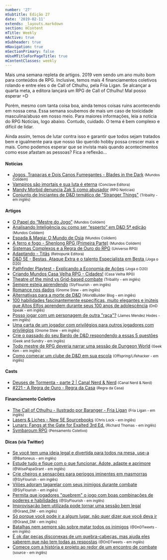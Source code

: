 ```yaml
---
number: '27'
mSubtitle: Edição 27
date: '2019-02-11'
extends: _layouts.markdown
section: mContent
mTitle: Weekly
mActive: true
mSubheader: true
mNavigation: true
mSectionPrimary: false
mUseMTitleForPageTitle: true
mContentClasses: weekly
---
```

Mais uma semana repleta de artigos. 2019 vem sendo um ano muito bom para conteúdos de RPG. Inclusive, temos mais 4 financiamentos coletivos rolando e entre eles o de Call of Cthulhu, pela Fria Ligan. Se alcançar a quarta meta, a editora lançará um RPG de Call of Cthulhu! Mal posso esperar =D

Porém, mesmo com tanta coisa boa, ainda temos coisas ruins acontecendo em nossa cena. Essa semana soubemos de mais um caso de toxicidade masculina/abuso em nosso meio. Para maiores informações, leia a notícia do RPG Notícias, logo abaixo. Contudo, cuidado. O tema é bem complexo e difícil de lidar. 

Ainda assim, temos de lutar contra isso e garantir que todos sejam tratados bem e igualmente para que nosso tão querido hobby possa crescer mais e mais. Como podemos esperar que se invista mais quando acontecimentos como esse afastam as pessoas? Fica a reflexão...

#### Notícias

- [Jogos, Trapaças e Dois Canos Fumegantes - Blades in the Dark] <small>(Mundos Colidem)</small>
- [Vampiros são imortais e sua luta é eterna] <small>(Conclave Editora)</small>
- [Mandy Morbid denuncia Zak S como abusador] <small>(RPG Notícias)</small>
- [Conjunto de Iniciantes de D&D temático de "Stranger Things"] <small>(Tribality - em inglês)</small>

#### Artigos

- [O Papel do “Mestre do Jogo”] <small>(Mundos Colidem)</small>
- [Analisando Inteligência ou como ser “esperto” em D&D 5ª edição] <small>(Mundos Colidem)</small>
- [Espada & Magia: O Mundo de Osia] <small>(Mundos Colidem)</small>
- [A ferro e fogo - Shenlong RPG (Primeira Parte)] <small>(Mundos Colidem)</small>
- [Sistemas Complexos e a Regra de Ouro do RPG] <small>(Universo RPG)</small>
- [Adaptando - Titãs] <small>(Retropunk Editora)</small>
- [D&D 5E - Bestas, Ataque Extra e o talento Especialista em Besta ] <small>(Joga o D20)</small>
- [Pathfinder Playtest - Explicando a Economia de Ações] <small>(Joga o D20)</small>
- [Criando Mundos Casa Velha RPG - Cidades!] <small>(Casa Velha RPG)</small>
- [Theatre of the mind vs Grid-based combate] <small>(Tribality - em inglês)</small>
- [Sempre esteja aprendendo] <small>(SlyFlourish - em inglês)</small>
- [Romance nos dados] <small>(Gnome Stew - em inglês)</small>
- [Alternativas para a morte de D&D] <small>(WorldBuilder Blog - em inglês)</small>
- [100 habilidades fascinantemente específicas, muito elegantes e inúteis que Altos Elfos aprendem durante seus 100 anos de adolescência] <small>(DnD Speak - em inglês)</small>
- [Posso jogar com um personagem de outra "raça"?] <small>(James Mendez Hodes - em inglês)</small>
- [Uma carta de um jogador com privilégios para outros jogadores com privilégios] <small>(Gnome Stew - em inglês)</small>
- [Crie o passado do seu Bardo de D&D respondendo a essas 5 questões] <small>(Geek and Sundry - em inglês)</small>
- [Todo mestre de RPG deveria narrar uma sessão de Dungeon World] <small>(Geek Ken - em inglês)</small>
- [Como começar um clube de D&D em sua escola] <small>(Offspring/Lifehacker - em inglês)</small>

#### Casts

- [Deuses de Tormenta - parte 2 | Canal Nerd & Nerd] <small>(Canal Nerd & Nerd)</small>
- [#221 - A Regra de Ouro - Regra da Casa] <small>(Regra da Casa)</small>

#### Financiamento Coletivo

- [The Call of Cthulhu - Ilustrado por Baranger - Fria Ligan] <small>(Fria Ligan - em inglês)</small>
- [Lasers & Liches - New 5E Sourcebooks] <small>(Chris Lock - em inglês)</small>
- [Lunars: Fangs at the Gate for Exalted 3rd Ed.] <small>(Richard Thomas - em inglês)</small>
- [Symbaroum RPG] <small>(Pensamento Coletivo)</small>

#### Dicas (via Twitter)

- [Se você tem uma ideia legal e divertida para todos na mesa, use-a] <small>(@Bartoneus - em inglês)</small>
- [Estude tudo e fique com o que funcionar. Adote, adapte e aprimore] <small>(@WisePapaGrant - em inglês)</small>
- [Crie cheiros e sensações para periogos iminentes em masmorras] <small>(@SlyFlourish - em inglês)</small>
- [Vilões adoram tagarelar com seus inimigos durante combate] <small>(@SlyFlourish - em inglês)</small>
- [Permita que jogadores "quebrem" o jogo com boas combinações de poderes e habilidades] <small>(@SlyFlourish - em inglês)</small>
- [Improvisação bem utilizada pode tornar uma sessão bem legal] <small>(@Grand_DM - em inglês)</small>
- [Só porque você pode ir a algum lugar, não quer dizer que você deva ir] <small>(@Grand_DM - em inglês)</small>
- [Batalhas nem sempre são sobre matar todos os inimigos] <small>(@DnDTweets - em inglês)</small>
- [É ok dar peças disconexas de um quebra-cabeças, mas ajuda eles saberem que não tem todas as respostas] <small>(@DnDTweets - em inglês)</small>
- [Comece com a história e projeto ao redor de um encontro de combate] <small>(source - em inglês)</small>

[Jogos, Trapaças e Dois Canos Fumegantes - Blades in the Dark]: https://www.mundoscolidem.com.br/jogos-trapacas-e-dois-canos-fumegantes-blades-in-the-dark/
[Vampiros são imortais e sua luta é eterna]: https://www.conclaveweb.com.br/2019/02/15/vampiros-sao-imortais-e-sua-luta-e-eterna/
[Mandy Morbid denuncia Zak S como abusador]: https://medium.com/rpgnoticias/mandy-morbid-denuncia-zak-s-como-abusador-eef332238ce0
[Conjunto de Iniciantes de D&D temático de "Stranger Things"]: https://www.tribality.com/2019/02/13/stranger-things-dungeons-dragons-starter-set/
[O Papel do “Mestre do Jogo”]: https://www.mundoscolidem.com.br/o-papel-do-mestre-do-jogo/
[Analisando Inteligência ou como ser “esperto” em D&D 5ª edição]: https://www.mundoscolidem.com.br/analisando-inteligencia-ou-como-ser-esperto-em-dd-5th-edicao/
[Espada & Magia: O Mundo de Osia]: https://www.mundoscolidem.com.br/espada-magia-o-mundo-de-osia/
[A ferro e fogo - Shenlong RPG (Primeira Parte)]: https://www.mundoscolidem.com.br/shenlong-rpg-preludio/
[Sistemas Complexos e a Regra de Ouro do RPG]: https://universorpg.com/bau-do-mestre/dicas/sistemas-complexos-e-a-regra-de-ouro-do-rpg/
[Adaptando - Titãs]: http://retropunk.net/editora/adaptando-titas/
[D&D 5E - Bestas, Ataque Extra e o talento Especialista em Besta ]: https://jogaod20.blogspot.com/2019/02/5e-bestas.html
[Pathfinder Playtest - Explicando a Economia de Ações]: https://jogaod20.blogspot.com/2019/02/p2e-economia-acoes.html
[Criando Mundos Casa Velha RPG - Cidades!]: https://casavelharpg.com.br/dicas-de-narracao/criando-mundos-casa-velha-rpg-cidades/
[Theatre of the mind vs Grid-based combate]: https://www.tribality.com/2019/02/12/theatre-of-the-mind-vs-grid-based-combat/
[Sempre esteja aprendendo]: http://slyflourish.com/always_be_learning.html
[Romance nos dados]: https://gnomestew.com/romance-is-in-the-dice/
[Alternativas para a morte de D&D]: https://worldbuilderblog.me/2019/02/14/dd-death-alternatives/
[100 habilidades fascinantemente específicas, muito elegantes e inúteis que Altos Elfos aprendem durante seus 100 anos de adolescência]: http://dndspeak.com/2019/02/100-fascinatingly-specific-supremely-elegant-and-utterly-useless-skills-high-elves-have-acquired-during-their-100-year-adolescence/
[Posso jogar com um personagem de outra "raça"?]: https://jamesmendezhodes.com/blog/2019/2/14/may-i-play-a-character-from-another-race
[Uma carta de um jogador com privilégios para outros jogadores com privilégios]: https://gnomestew.com/a-letter-from-a-gamer-with-privilege-to-other-gamers-with-privilege/
[Crie o passado do seu Bardo de D&D respondendo a essas 5 questões]: https://geekandsundry.com/build-your-bards-dd-backstory-by-answering-these-5-questions/
[Todo mestre de RPG deveria narrar uma sessão de Dungeon World]: https://geekken.wordpress.com/2019/02/12/every-dm-should-run-a-game-of-dungeon-world/
[Como começar um clube de D&D em sua escola]: https://offspring.lifehacker.com/how-to-start-a-d-d-club-at-your-school-1832357861
[Deuses de Tormenta - parte 2 | Canal Nerd & Nerd]: https://www.youtube.com/watch?v=2bPybPVykTk&feature=youtu.be
[#221 - A Regra de Ouro - Regra da Casa]: https://regradacasa.podbean.com/e/221-a-regra-de-ouro/?fbclid=IwAR1D_QYrkhFAXm8hg1knzcFP5WHz4dN-yIswgwiEfvYhJfGfQ2DS9UmYMpc
[The Call of Cthulhu - Ilustrado por Baranger - Fria Ligan]: https://www.kickstarter.com/projects/1192053011/the-call-of-cthulhu-illustrated-by-baranger
[Lasers & Liches - New 5E Sourcebooks]: https://www.kickstarter.com/projects/snickelsox/lasers-and-liches-new-5e-sourcebooks
[Lunars: Fangs at the Gate for Exalted 3rd Ed.]: https://www.kickstarter.com/projects/200664283/lunars-fangs-at-the-gate-for-exalted-3rd-ed
[Symbaroum RPG]: https://www.catarse.me/symbaroum
[Se você tem uma ideia legal e divertida para todos na mesa, use-a]: https://twitter.com/Bartoneus/status/1097255162694062080
[Estude tudo e fique com o que funcionar. Adote, adapte e aprimore]: https://twitter.com/WisePapaGrant/status/1097018851282354176
[Crie cheiros e sensações para periogos iminentes em masmorras]: https://twitter.com/SlyFlourish/status/1097224440612573184
[Vilões adoram tagarelar com seus inimigos durante combate]: https://twitter.com/SlyFlourish/status/1095714782945120263
[Permita que jogadores "quebrem" o jogo com boas combinações de poderes e habilidades]: https://twitter.com/SlyFlourish/status/1095367516346568704
[Improvisação bem utilizada pode tornar uma sessão bem legal]: https://twitter.com/Grand_DM/status/1095807922058289152
[Só porque você pode ir a algum lugar, não quer dizer que você deva ir]: https://twitter.com/Grand_DM/status/1094950824730611714
[Batalhas nem sempre são sobre matar todos os inimigos]: https://twitter.com/DnDTweets/status/1097207554877345792
[É ok dar peças disconexas de um quebra-cabeças, mas ajuda eles saberem que não tem todas as respostas]: https://twitter.com/DnDTweets/status/1095758006866886656
[Comece com a história e projeto ao redor de um encontro de combate]: https://twitter.com/DnDTweets/status/1095395616694435840
